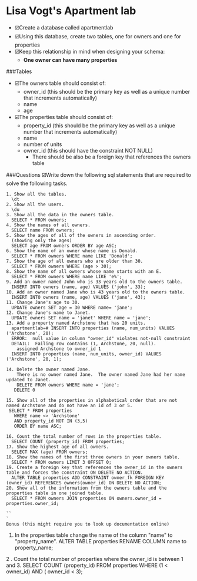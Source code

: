 # Lisa Vogt's Apartment lab

- ☑️Create a database called apartmentlab 
- ☑️Using this database, create two tables, one for owners and one for properties
- ☑️Keep this relationship in mind when designing your schema:
	+ **One owner can have many properties**

###Tables

- ☑️The owners table should consist of: 
	+ owner_id (this should be the primary key as well as a unique number that increments automatically)
	+ name
	+ age
- ☑️The properties table should consist of:
	+ property_id (this should be the primary key as well as a unique number that increments automatically)
	+ name
	+ number of units
	+ owner_id (this should have the constraint NOT NULL)
		+ There should be also be a foreign key that references the owners table

###Questions
☑️Write down the following sql statements that are required to solve the following tasks.

```    
1. Show all the tables.
  \dt
2. Show all the users. 
  \du
3. Show all the data in the owners table.
  SELECT * FROM owners;
4. Show the names of all owners. 
  SELECT name FROM owners;
5. Show the ages of all of the owners in ascending order. 
  (showing only the ages)
  SELECT age FROM owners ORDER BY age ASC;
6. Show the name of an owner whose name is Donald. 
  SELECT * FROM owners WHERE name LIKE 'Donald';
7. Show the age of all owners who are older than 30. 
  SELECT * FROM owners WHERE (age > 30);
8. Show the name of all owners whose name starts with an E. 
  SELECT * FROM owners WHERE name LIKE 'e%';
9. Add an owner named John who is 33 years old to the owners table.
  INSERT INTO owners (name, age) VALUES ('john', 33);
10. Add an owner named Jane who is 43 years old to the owners table. 
  INSERT INTO owners (name, age) VALUES ('jane', 43);
11. Change Jane's age to 30. 
  UPDATE owners SET age = 30 WHERE name= 'jane';
12. Change Jane's name to Janet. 
  UPDATE owners SET name = 'janet' WHERE name = 'jane';
13. Add a property named Archstone that has 20 units. 
  apartmentlab=# INSERT INTO properties (name, num_units) VALUES ('Archstone', 20);
  ERROR:  null value in column "owner_id" violates not-null constraint
  DETAIL:  Failing row contains (1, Archstone, 20, null).
	assigned Archstone to owner_id 1
  INSERT INTO properties (name, num_units, owner_id) VALUES ('Archstone', 20, 1);	

14. Delete the owner named Jane. 
  	There is no owner named Jane.  The owner named Jane had her name updated to Janet.
  	DELETE FROM owners WHERE name = 'jane';
   DELETE 0
  	
15. Show all of the properties in alphabetical order that are not named Archstone and do not have an id of 3 or 5. 
 SELECT * FROM properties
   WHERE name <> 'Archstone'
   AND property_id NOT IN (3,5)
   ORDER BY name ASC;

16. Count the total number of rows in the properties table.
  SELECT COUNT (property_id) FROM properties;
17. Show the highest age of all owners.
  SELECT MAX (age) FROM owners;
18. Show the names of the first three owners in your owners table.
  SELECT * FROM owners LIMIT 3 OFFSET 0;
19. Create a foreign key that references the owner_id in the owners table and forces the constraint ON DELETE NO ACTION.
  ALTER TABLE properties ADD CONSTRAINT owner_fk FOREIGN KEY (owner_id) REFERENCES owners(owner_id) ON DELETE NO ACTION; 
20. Show all of the information from the owners table and the properties table in one joined table.  
  SELECT * FROM owners JOIN properties ON owners.owner_id = properties.owner_id;

``
`
Bonus (this might require you to look up documentation online)

```
1. In the properties table change the name of the column "name" to "property_name". 
	ALTER TABLE properties
      RENAME COLUMN name to property_name;

2
. Count the total number of properties where the owner_id is between 1 and 3.
  SELECT COUNT (property_id) FROM properties WHERE (1 < owner_id) AND ( owner_id < 3);
```
